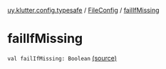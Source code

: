 [uy.klutter.config.typesafe](../index.md) / [FileConfig](index.md) / [failIfMissing](.)


# failIfMissing
`val failIfMissing: Boolean` [(source)](https://github.com/kohesive/klutter/blob/master/config-typesafe-jdk6/src/main/kotlin/uy/klutter/config/typesafe/ConfigLoading.kt#L136)


